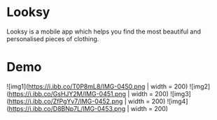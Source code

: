 # Looksy
Looksy is a mobile app which helps you find the most beautiful and personalised pieces of clothing.

# Demo
![img1](https://i.ibb.co/T0P8mL8/IMG-0450.png | width = 200)
![img2](https://i.ibb.co/GsHJY2M/IMG-0451.png | width = 200)
![img3](https://i.ibb.co/ZfPgYv7/IMG-0452.png | width = 200)
![img4](https://i.ibb.co/D8BNp7L/IMG-0453.png | width = 200)
